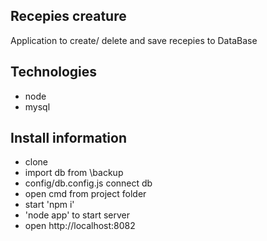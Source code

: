 ## Recepies creature
Application to create/ delete and save recepies to DataBase
## Technologies
- node
- mysql
## Install information
- clone
- import db from \backup
- config/db.config.js connect db
- open cmd from project folder
- start 'npm i'
- 'node app' to start server
- open http://localhost:8082
